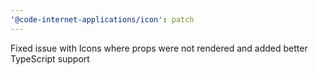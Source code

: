 ```yaml
---
'@code-internet-applications/icon': patch
---
```


Fixed issue with Icons where props were not rendered and added better TypeScript
support
